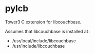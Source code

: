 pylcb
==============

Tower3 C extension for libcouchbase.

Assumes that libcouchbase is installed at :

* /usr/local/include/libcouchbase
* /usr/include/libcouchbase
